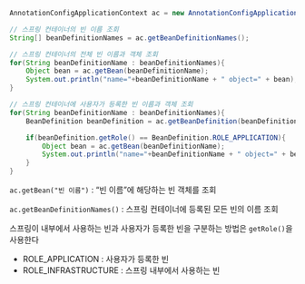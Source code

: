 ```java
AnnotationConfigApplicationContext ac = new AnnotationConfigApplicationContext(AppConfig.class);

// 스프링 컨테이너의 빈 이름 조회
String[] beanDefinitionNames = ac.getBeanDefinitionNames();

// 스프링 컨테이너의 전체 빈 이름과 객체 조회
for(String beanDefinitionName : beanDefinitionNames){
	Object bean = ac.getBean(beanDefinitionName);
	System.out.println("name="+beanDefinitionName + " object=" + bean);
}

// 스프링 컨테이너에 사용자가 등록한 빈 이름과 객체 조회
for(String beanDefinitionName : beanDefinitionNames){
	BeanDefinition beanDefinition = ac.getBeanDefinition(beanDefinitionName);

	if(beanDefinition.getRole() == BeanDefinition.ROLE_APPLICATION){
		Object bean = ac.getBean(beanDefinitionName);
		System.out.println("name="+beanDefinitionName + " object=" + bean);
	}
}
```

`ac.getBean("빈 이름")` : “빈 이름”에 해당하는 빈 객체를 조회

`ac.getBeanDefinitionNames()` : 스프링 컨테이너에 등록된 모든 빈의 이름 조회

스프링이 내부에서 사용하는 빈과 사용자가 등록한 빈을 구분하는 방법은 `getRole()`을 사용한다

- ROLE_APPLICATION : 사용자가 등록한 빈
- ROLE_INFRASTRUCTURE : 스프링 내부에서 사용하는 빈
